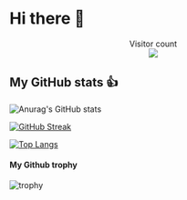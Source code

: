 # Hi there :wave:

<p align="center"> 
  Visitor count<br>
  <img src="https://profile-counter.glitch.me/coringplay/count.svg" />
</p>

## My GitHub stats :+1:
![Anurag's GitHub stats](https://github-readme-stats.vercel.app/api?username=coringplay&theme=dracula&count_private=true&show_icons=true&hide_title=true)

[![GitHub Streak](http://github-readme-streak-stats.herokuapp.com?user=CoringPlay&theme=dracula&hide_border=true)](https://git.io/streak-stats)

[![Top Langs](https://github-readme-stats.vercel.app/api/top-langs/?username=coringplay&layout=demo)](https://github.com/anuraghazra/github-readme-stats)

#### My Github trophy
![trophy](https://github-profile-trophy.vercel.app/?username=CoringPlay&theme=onedark)
